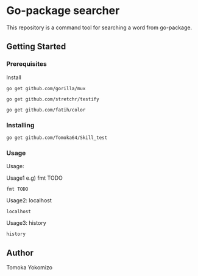 # Go-package searcher

This repository is a command tool for searching a word from go-package.

## Getting Started


### Prerequisites

Install

```
go get github.com/gorilla/mux
```
```
go get github.com/stretchr/testify
```
```
go get github.com/fatih/color
```
### Installing


```
go get github.com/Tomoka64/Skill_test
```
### Usage

Usage:

Usage1 <package name> <word>  e.g) fmt TODO
  
```
fmt TODO
```

Usage2: localhost

```
localhost
```

Usage3: history

```
history
```


## Author

Tomoka Yokomizo

